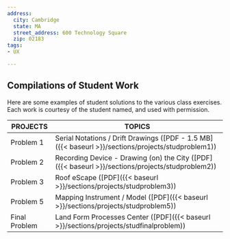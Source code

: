 ```yaml
---
address:
  city: Cambridge
  state: MA
  street_address: 600 Technology Square
  zip: 02183
tags:
- UX

---
```

Compilations of Student Work
----------------------------

Here are some examples of student solutions to the various class exercises. Each work is courtesy of the student named, and used with permission.

| PROJECTS | TOPICS |
| --- | --- |
| Problem 1 | Serial Notations / Drift Drawings ([PDF - 1.5 MB]({{< baseurl >}}/sections/projects/studproblem1)) |
| Problem 2 | Recording Device - Drawing (on) the City ([PDF]({{< baseurl >}}/sections/projects/studproblem2)) |
| Problem 3 | Roof eScape ([PDF]({{< baseurl >}}/sections/projects/studproblem3)) |
| Problem 5 | Mapping Instrument / Model ([PDF]({{< baseurl >}}/sections/projects/studproblem5)) |
| Final Problem | Land Form Processes Center ([PDF]({{< baseurl >}}/sections/projects/studfinalproblem))